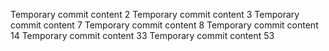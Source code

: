 Temporary commit content 2
Temporary commit content 3
Temporary commit content 7
Temporary commit content 8
Temporary commit content 14
Temporary commit content 33
Temporary commit content 53
